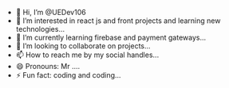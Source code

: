 - 👋 Hi, I’m @UEDev106
- 👀 I’m interested in  react js and front projects and learning new technologies...
- 🌱 I’m currently learning firebase and payment gateways...
- 💞️ I’m looking to collaborate on  projects...
- 📫 How to reach me  by my social handles...
- 😄 Pronouns: Mr ....
- ⚡ Fun fact: coding and coding...

<!---
UEDev106/UEDev106 is a ✨ special ✨ repository because its `README.md` (this file) appears on your GitHub profile.
You can click the Preview link to take a look at your changes.
--->
